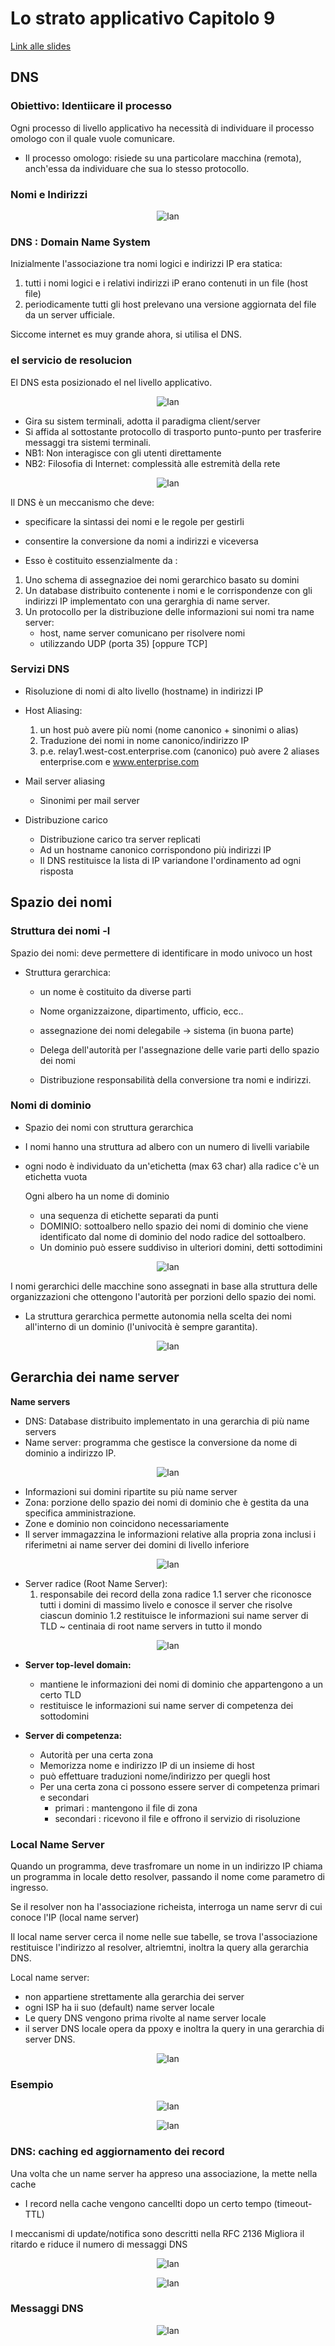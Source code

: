 # Lo strato applicativo Capitolo 9

[Link alle slides](https://elearning.di.unipi.it/pluginfile.php/77433/mod_resource/content/1/L06_Applicativo_DNS.pdf)

## DNS

### Obiettivo: Identiicare il processo

Ogni processo di livello applicativo ha necessità di individuare il processo omologo con il quale vuole comunicare.

- Il processo omologo:
  risiede su una particolare macchina (remota), anch'essa da individuare che sua lo stesso protocollo.

### Nomi e Indirizzi

<p align="center">
  <img src="./assets/rt9-1.png" alt="lan" />
</p>

### DNS : Domain Name System

Inizialmente l'associazione tra nomi logici e indirizzi IP era statica:

1. tutti i nomi logici e i relativi indirizzi iP erano contenuti in un file (host file)
2. periodicamente tutti gli host prelevano una versione aggiornata del file da un server ufficiale.

Siccome internet es muy grande ahora, si utilisa el DNS.

### el servicio de resolucion

El DNS esta posizionado el nel livello applicativo.

<p align="center">
  <img src="./assets/rt9-2.png" alt="lan" />
</p>

- Gira su sistem terminali, adotta il paradigma client/server
- Si affida al sottostante protocollo di trasporto punto-punto per trasferire messaggi tra sistemi terminali.
- NB1: Non interagisce con gli utenti direttamente
- NB2: Filosofia di Internet: complessità alle estremità della rete

<p align="center">
  <img src="./assets/rt9-3.png" alt="lan" />
</p>

Il DNS è un meccanismo che deve:

- specificare la sintassi dei nomi e le regole per gestirli
- consentire la conversione da nomi a indirizzi e viceversa

- Esso è costituito essenzialmente da :

1. Uno schema di assegnazioe dei nomi gerarchico basato su domini
2. Un database distribuito contenente i nomi e le corrispondenze con gli indirizzi IP implementato con una gerarghia di name server.
3. Un protocollo per la distribuzione delle informazioni sui nomi tra name server:
   - host, name server comunicano per risolvere nomi
   - utilizzando UDP (porta 35) [oppure TCP]

### Servizi DNS

- Risoluzione di nomi di alto livello (hostname) in indirizzi IP
- Host Aliasing:

  1. un host può avere più nomi (nome canonico + sinonimi o alias)
  2. Traduzione dei nomi in nome canonico/indirizzo IP
  3. p.e. relay1.west-cost.enterprise.com (canonico) può avere 2 aliases enterprise.com e www.enterprise.com

- Mail server aliasing
  - Sinonimi per mail server
- Distribuzione carico
  - Distribuzione carico tra server replicati
  - Ad un hostname canonico corrispondono più indirizzi IP
  - Il DNS restituisce la lista di IP variandone l'ordinamento ad ogni risposta

## Spazio dei nomi

### Struttura dei nomi -l

Spazio dei nomi: deve permettere di identificare in modo univoco un host

- Struttura gerarchica:

  - un nome è costituito da diverse parti
  - Nome organizzaizone, dipartimento, ufficio, ecc..

  - assegnazione dei nomi delegabile -> sistema (in buona parte)
  - Delega dell'autorità per l'assegnazione delle varie parti dello spazio dei nomi
  - Distribuzione responsabilità della conversione tra nomi e indirizzi.

### Nomi di dominio

- Spazio dei nomi con struttura gerarchica
- I nomi hanno una struttura ad albero con un numero di livelli variabile
- ogni nodo è individuato da un'etichetta (max 63 char)
  alla radice c'è un etichetta vuota

  Ogni albero ha un nome di dominio

  - una sequenza di etichette separati da punti
  - DOMINIO: sottoalbero nello spazio dei nomi di dominio che viene identificato dal nome di dominio del nodo radice del sottoalbero.
  - Un dominio può essere suddiviso in ulteriori domini, detti sottodimini

<p align="center">
  <img src="./assets/rt9-4.png" alt="lan" />
</p>

I nomi gerarchici delle macchine sono assegnati in base alla struttura delle organizzazioni che ottengono l'autorità per porzioni dello spazio dei nomi.

- La struttura gerarchica permette autonomia nella scelta dei nomi all'interno di un dominio (l'univocità è sempre garantita).

<p align="center">
  <img src="./assets/rt9-5png" alt="lan" />
</p>

## Gerarchia dei name server

**Name servers**

- DNS: Database distribuito implementato in una gerarchia di più name servers
- Name server: programma che gestisce la conversione da nome di dominio a indirizzo IP.

<p align="center">
  <img src="./assets/rt9-6.png" alt="lan" />
</p>

- Informazioni sui domini ripartite su più name server
- Zona: porzione dello spazio dei nomi di dominio che è gestita da una specifica amministrazione.
- Zone e dominio non coincidono necessariamente
- Il server immagazzina le informazioni relative alla propria zona inclusi i riferimetni ai name server dei domini di livello inferiore

<p align="center">
  <img src="./assets/rt9-7.png" alt="lan" />
</p>

- Server radice (Root Name Server):
  1. responsabile dei record della zona radice
     1.1 server che riconosce tutti i domini di massimo livelo e conosce il server che risolve ciascun dominio
     1.2 restituisce le informazioni sui name server di TLD
     ~ centinaia di root name servers in tutto il mondo

<p align="center">
  <img src="./assets/rt9-8.png" alt="lan" />
</p>

- **Server top-level domain:**

  - mantiene le informazioni dei nomi di dominio che appartengono a un certo TLD
  - restituisce le informazioni sui name server di competenza dei sottodomini

- **Server di competenza:**
  - Autorità per una certa zona
  - Memorizza nome e indirizzo IP di un insieme di host
  - può effettuare traduzioni nome/indirizzo per quegli host
  - Per una certa zona ci possono essere server di competenza primari e secondari
    - primari : mantengono il file di zona
    - secondari : ricevono il file e offrono il servizio di risoluzione

### Local Name Server

Quando un programma, deve trasfromare un nome in un indirizzo IP chiama un programma in locale detto resolver, passando il nome come parametro di ingresso.

Se il resolver non ha l'associazione richeista, interroga un name servr di cui conoce l'IP (local name server)

Il local name server cerca il nome nelle sue tabelle, se trova l'associazione restituisce l'indirizzo al resolver, altriemtni, inoltra la query alla gerarchia DNS.

Local name server:

- non appartiene strettamente alla gerarchia dei server
- ogni ISP ha ii suo (default) name server locale
- Le query DNS vengono prima rivolte al name server locale
- il server DNS locale opera da ppoxy e inoltra la query in una gerarchia di server DNS.

<p align="center">
  <img src="./assets/rt9-9.png" alt="lan" />
</p>

### Esempio

<p align="center">
  <img src="./assets/rt9-10.png" alt="lan" />
</p>

<p align="center">
  <img src="./assets/rt9-11.png" alt="lan" />
</p>

### DNS: caching ed aggiornamento dei record

Una volta che un name server ha appreso una associazione, la mette nella cache

- I record nella cache vengono cancellti dopo un certo tempo (timeout-TTL)

I meccanismi di update/notifica sono descritti nella RFC 2136
Migliora il ritardo e riduce il numero di messaggi DNS

<p align="center">
  <img src="./assets/rt9-12.png" alt="lan" />
</p>

<p align="center">
  <img src="./assets/rt9-13.png" alt="lan" />
</p>

### Messaggi DNS

<p align="center">
  <img src="./assets/rt9-14.png" alt="lan" />
</p>

